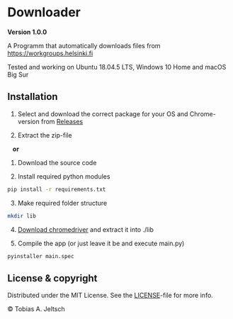 
# Downloader

**Version 1.0.0**

A Programm that automatically downloads files from <https://workgroups.helsinki.fi>

Tested and working on Ubuntu 18.04.5 LTS, Windows 10 Home and macOS Big Sur



## Installation 

1. Select and download the correct package for your OS and Chrome-version from [Releases](https://github.com/tobi314/downloader/releases/)

2. Extract the zip-file

&nbsp;&nbsp;&nbsp;**or**

1. Download the source code

2. Install required python modules

```bash
pip install -r requirements.txt
```
3. Make required folder structure
```bash
mkdir lib
```
4. [Download chromedriver](https://sites.google.com/chromium.org/driver/downloads) and extract it into ./lib

5. Compile the app (or just leave it be and execute main.py)
```bash
pyinstaller main.spec
```
## License & copyright

Distributed under the MIT License. See the [LICENSE](https://github.com/tobi314/downloader/blob/main/LICENSE)-file for more info.

© Tobias A. Jeltsch


